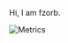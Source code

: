 Hi, I am fzorb.

![Metrics](https://metrics.lecoq.io/fzorb?template=classic&base=header%2C%20activity%2C%20community%2C%20repositories%2C%20metadata&base.indepth=false&base.hireable=false&base.skip=false&config.timezone=Europe%2FBucharest)
